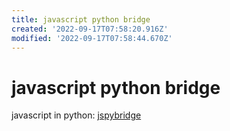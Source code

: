 ```yaml
---
title: javascript python bridge
created: '2022-09-17T07:58:20.916Z'
modified: '2022-09-17T07:58:44.670Z'
---
```


# javascript python bridge

javascript in python: [jspybridge](https://github.com/extremeheat/JSPyBridge)
